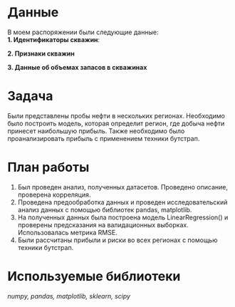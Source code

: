 # Данные<br>
В моем распоряжении были следующие данные:<br>
**1. Идентификаторы скважин**:<br>
   
**2. Признаки скважин**<br>

**3. Данные об объемах запасов в скважинах**<br>

# Задача<br>
Были представлены пробы нефти в нескольких регионах. Необходимо было построить модель, которая определит регион, где добыча нефти принесет наибольшую прибыль. Также необходимо было проанализировать прибыль с применением техники бутстрап.

# План работы<br>
1. Был проведен анализ, полученных датасетов. Проведено описание, проверена корреляция.
2. Проведена предообработка данных и проведен исследовательский анализ данных с помощью библиотек pandas, matplotlib.
3. На полученных данных была построена модель LinearRegression() и проверены предсказания на валидационных выборках. Использовалась метрика RMSE.
4. Были рассчитаны прибыли и риски во всех регионах с помощью техники бутстрап.

# Используемые библиотеки<br>
*numpy, pandas, matplotlib, sklearn, scipy*
